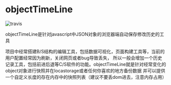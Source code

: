 # objectTimeLine 

![travis][1]

objectTimeLine是针对javascript中JSON对象的浏览器端自动保存修改历史的工具

项目中经常搭建B/S结构的编辑工具，包括数据可视化，页面构建工具等，当前的用户配置经常因为刷新，关闭网页或者bug导致丢失，
所以一般会增加一个历史记录工具，包括前进后退等C/S软件的功能。objectTimeLine就是针对经常变化的object对象进行快照并在locastorage或者任何你喜欢的地方备份数据
并可以提供一个自定义长度的存在内存中的快照列表（建议不要丢dom进去，注意内存占用）

[1]:https://travis-ci.org/hotjp/objectTimeLine.svg?branch=master
